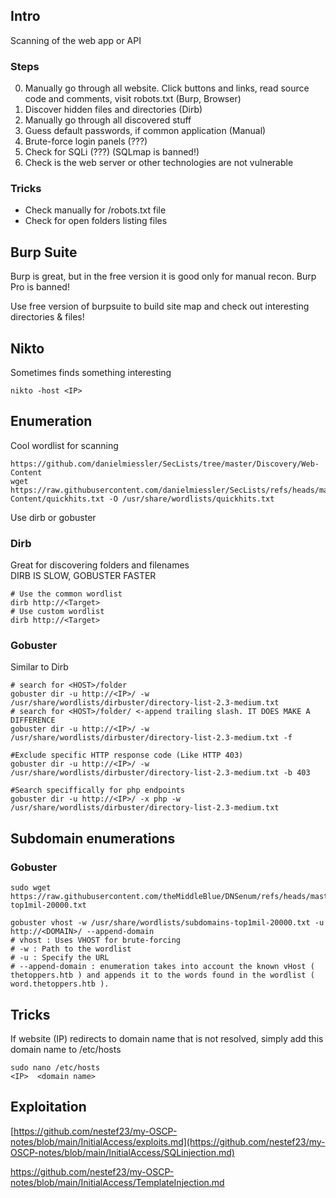 ## Intro
Scanning of the web app or API

### Steps
0. Manually go through all website. Click buttons and links, read source code and comments, visit robots.txt (Burp, Browser)
1. Discover hidden files and directories (Dirb)
2. Manually go through all discovered stuff
3. Guess default passwords, if common application (Manual)
4. Brute-force login panels (???)
5. Check for SQLi (???) (SQLmap is banned!)
6. Check is the web server or other technologies are not vulnerable

### Tricks
- Check manually for /robots.txt file
- Check for open folders listing files

## Burp Suite
Burp is great, but in the free version it is good only for manual recon.
Burp Pro is banned!

Use free version of burpsuite to build site map and check out interesting directories & files!

## Nikto
Sometimes finds something interesting
```
nikto -host <IP>
```

## Enumeration
Cool wordlist for scanning
```
https://github.com/danielmiessler/SecLists/tree/master/Discovery/Web-Content
wget https://raw.githubusercontent.com/danielmiessler/SecLists/refs/heads/master/Discovery/Web-Content/quickhits.txt -O /usr/share/wordlists/quickhits.txt
```
Use dirb or gobuster

### Dirb
Great for discovering folders and filenames \
DIRB IS SLOW, GOBUSTER FASTER
```
# Use the common wordlist
dirb http://<Target>
# Use custom wordlist
dirb http://<Target>
```

### Gobuster
Similar to Dirb
```
# search for <HOST>/folder
gobuster dir -u http://<IP>/ -w /usr/share/wordlists/dirbuster/directory-list-2.3-medium.txt
# search for <HOST>/folder/ <-append trailing slash. IT DOES MAKE A DIFFERENCE
gobuster dir -u http://<IP>/ -w /usr/share/wordlists/dirbuster/directory-list-2.3-medium.txt -f

#Exclude specific HTTP response code (Like HTTP 403)
gobuster dir -u http://<IP>/ -w /usr/share/wordlists/dirbuster/directory-list-2.3-medium.txt -b 403

#Search speciffically for php endpoints
gobuster dir -u http://<IP>/ -x php -w /usr/share/wordlists/dirbuster/directory-list-2.3-medium.txt
```
## Subdomain enumerations

### Gobuster
```
sudo wget https://raw.githubusercontent.com/theMiddleBlue/DNSenum/refs/heads/master/wordlist/subdomains-top1mil-20000.txt

gobuster vhost -w /usr/share/wordlists/subdomains-top1mil-20000.txt -u http://<DOMAIN>/ --append-domain
# vhost : Uses VHOST for brute-forcing
# -w : Path to the wordlist
# -u : Specify the URL
# --append-domain : enumeration takes into account the known vHost ( thetoppers.htb ) and appends it to the words found in the wordlist ( word.thetoppers.htb ).
```
## Tricks
If website (IP) redirects to domain name that is not resolved, simply add this domain name to /etc/hosts
```
sudo nano /etc/hosts
<IP>  <domain name>
```

## Exploitation
[https://github.com/nestef23/my-OSCP-notes/blob/main/InitialAccess/exploits.md](https://github.com/nestef23/my-OSCP-notes/blob/main/InitialAccess/SQLinjection.md)

https://github.com/nestef23/my-OSCP-notes/blob/main/InitialAccess/TemplateInjection.md

